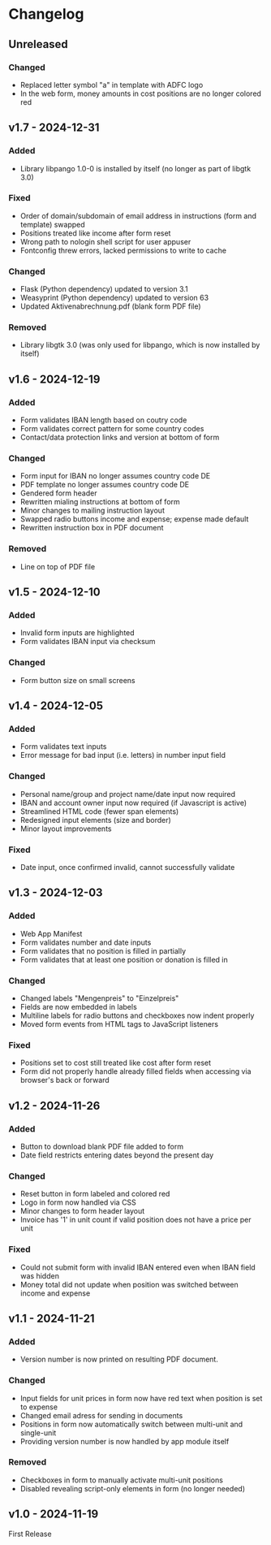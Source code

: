 # Changelog

## Unreleased

### Changed

- Replaced letter symbol "a" in template with ADFC logo 
- In the web form, money amounts in cost positions are no longer colored red

## v1.7 - 2024-12-31

### Added

- Library libpango 1.0-0 is installed by itself (no longer as part of libgtk 3.0)

### Fixed

- Order of domain/subdomain of email address in instructions (form and template) swapped
- Positions treated like income after form reset
- Wrong path to nologin shell script for user appuser
- Fontconfig threw errors, lacked permissions to write to cache

### Changed

- Flask (Python dependency) updated to version 3.1
- Weasyprint (Python dependency) updated to version 63
- Updated Aktivenabrechnung.pdf (blank form PDF file)

### Removed

- Library libgtk 3.0 (was only used for libpango, which is now installed by itself)

## v1.6 - 2024-12-19

### Added
- Form validates IBAN length based on coutry code
- Form validates correct pattern for some country codes
- Contact/data protection links and version at bottom of form

### Changed
- Form input for IBAN no longer assumes country code DE
- PDF template no longer assumes country code DE
- Gendered form header
- Rewritten mialing instructions at bottom of form
- Minor changes to mailing instruction layout
- Swapped radio buttons income and expense; expense made default
- Rewritten instruction box in PDF document

### Removed
- Line on top of PDF file

## v1.5 - 2024-12-10

### Added
- Invalid form inputs are highlighted
- Form validates IBAN input via checksum

### Changed
- Form button size on small screens

## v1.4 - 2024-12-05

### Added

- Form validates text inputs
- Error message for bad input (i.e. letters) in number input field

### Changed

- Personal name/group and project name/date input now required
- IBAN and account owner input now required (if Javascript is active)
- Streamlined HTML code (fewer span elements)
- Redesigned input elements (size and border)
- Minor layout improvements

### Fixed

- Date input, once confirmed invalid, cannot successfully validate

## v1.3 - 2024-12-03

### Added

- Web App Manifest
- Form validates number and date inputs
- Form validates that no position is filled in partially
- Form validates that at least one position or donation is filled in

### Changed

- Changed labels "Mengenpreis" to "Einzelpreis"
- Fields are now embedded in labels
- Multiline labels for radio buttons and checkboxes now indent properly
- Moved form events from HTML tags to JavaScript listeners

### Fixed

- Positions set to cost still treated like cost after form reset
- Form did not properly handle already filled fields when accessing via browser's back or forward

## v1.2 - 2024-11-26

### Added

- Button to download blank PDF file added to form
- Date field restricts entering dates beyond the present day

### Changed

- Reset button in form labeled and colored red
- Logo in form now handled via CSS
- Minor changes to form header layout
- Invoice has '1' in unit count if valid position does not have a price per unit

### Fixed

- Could not submit form with invalid IBAN entered even when IBAN field was hidden
- Money total did not update when position was switched between income and expense

## v1.1 - 2024-11-21

### Added

- Version number is now printed on resulting PDF document.

### Changed

- Input fields for unit prices in form now have red text when position is set to expense
- Changed email adress for sending in documents
- Positions in form now automatically switch between multi-unit and single-unit
- Providing version number is now handled by app module itself

### Removed

- Checkboxes in form to manually activate multi-unit positions
- Disabled revealing script-only elements in form (no longer needed)

## v1.0 - 2024-11-19

First Release
